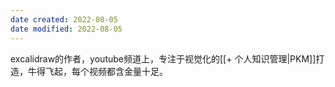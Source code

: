 ```yaml
---
date created: 2022-08-05
date modified: 2022-08-05
---
```

excalidraw的作者，youtube频道上，专注于视觉化的[[+ 个人知识管理|PKM]]打造，牛得飞起，每个视频都含金量十足。
